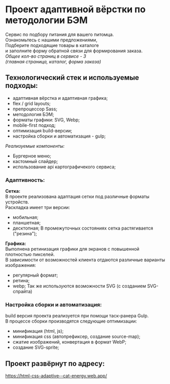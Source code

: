 # Проект адаптивной вёрстки по методологии БЭМ

Сервис по подбору питания для вашего питомца.  
Ознакомьтесь с нашими предложениями,  
Подберите подходящие товары в каталоге  
и заполните форму обратной связи для формирования заказа.  
_Общее кол-во страниц в сервисе - 3_  
_(главная страница, каталог, форма заказа)_

## Технологический стек и используемые подходы:
- адаптивная вёрстка и адаптивная графика;
- flex / grid layouts;
- препроцессор Sass;
- методология БЭМ;
- форматы графики: SVG, Webp;
- mobile-first подход;
- оптимизация build-версии;
- настройка сборки и автоматизация - gulp;  

_Реализуемые компоненты:_
- Бургерное меню;
- кастомный слайдер;
- использование api картографичекого сервиса;

### Адаптивность:
**Сетка:**  
В проекте реализована адаптация сетки под различные форматы устройств.  
Раскладка имеет три версии:  
- мобильная;
- планшетная;
- десктопная;
В промежуточных состояниях сетка растягивается ("резина");  

**Графика:**  
Выполнена ретинизация графики для экранов с повышенной плотностью пикселей.  
В зависимости от возможностей клиента отдаются различные варианты изображения:  
- регулярный формат;
- ретина;
- webp;
Так же используются возможности SVG (с созданием SVG-спрайта)  

### Настройка сборки и автоматизация:
build версия проекта реализуется при помощи таск-ранера Gulp.  
В процессе сборки производятся следующие оптимизации:  
- минификация (html, js);
- минификация css (автопрефиксер, создание source-map);
- сжатие изображений, конвертация в формат WebP;
- создание SVG-sprite;

## Проект развёрнут по адресу:
https://html-css-adaptive--cat-energy.web.app/
